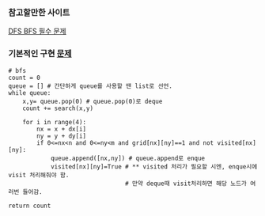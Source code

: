 ### 참고할만한 사이트 
[DFS BFS 필수 문제](https://www.acmicpc.net/workbook/view/1983)


### 기본적인 구현 [문제]()
```           
# bfs
count = 0
queue = [] # 간단하게 queue를 사용할 땐 list로 선언.
while queue:
    x,y= queue.pop(0) # queue.pop(0)로 deque
    count += search(x,y)

    for i in range(4):
        nx = x + dx[i]
        ny = y + dy[i]
        if 0<=nx<n and 0<=ny<m and grid[nx][ny]==1 and not visited[nx][ny]:
            queue.append([nx,ny]) # queue.append로 enque
            visited[nx][ny]=True # ** visited 처리가 필요할 시엔, enque시에 visit 처리해줘야 함.
                                 # 만약 deque때 visit처리하면 해당 노드가 여러번 들어감.

return count
```
